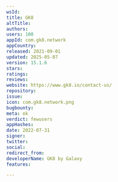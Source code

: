 ```yaml
---
wsId: 
title: GK8
altTitle: 
authors: 
users: 100
appId: com.gk8.network
appCountry: 
released: 2021-09-01
updated: 2025-05-07
version: 15.1.6
stars: 
ratings: 
reviews: 
website: https://www.gk8.io/contact-us/
repository: 
issue: 
icon: com.gk8.network.png
bugbounty: 
meta: ok
verdict: fewusers
appHashes: 
date: 2022-07-31
signer: 
twitter: 
social: 
redirect_from: 
developerName: GK8 by Galaxy
features: 

---
```



